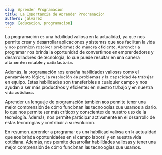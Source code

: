 ```yaml
---
slug: Aprender Programacion
title: La Importancia de Aprender Programacion
authors: jalvarez
tags: [educacion, programacion]
---
```



La programación es una habilidad valiosa en la actualidad, ya que nos permite crear y desarrollar aplicaciones y sistemas que nos facilitan la vida y nos permiten resolver problemas de manera eficiente.<!--truncate--> Aprender a programar nos brinda la oportunidad de convertirnos en emprendedores y desarrolladores de tecnología, lo que puede resultar en una carrera altamente rentable y satisfactoria.

Además, la programación nos enseña habilidades valiosas como el pensamiento lógico, la resolución de problemas y la capacidad de trabajar en equipo. Estas habilidades son transferibles a cualquier campo y nos ayudan a ser más productivos y eficientes en nuestro trabajo y en nuestra vida cotidiana.

Aprender un lenguaje de programación también nos permite tener una mejor comprensión de cómo funcionan las tecnologías que usamos a diario, lo que nos permite ser más críticos y conscientes de nuestro uso de la tecnología. Además, nos permite participar activamente en el desarrollo de estas tecnologías y contribuir a su evolución.

En resumen, aprender a programar es una habilidad valiosa en la actualidad que nos brinda oportunidades en el campo laboral y en nuestra vida cotidiana. Además, nos permite desarrollar habilidades valiosas y tener una mejor comprensión de cómo funcionan las tecnologías que usamos.
